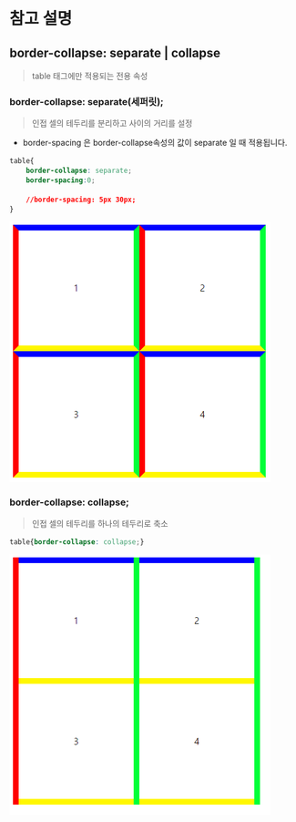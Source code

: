 # 참고 설명

## border-collapse: separate | collapse  
> table 태그에만 적용되는 전용 속성  

### border-collapse: separate(세퍼릿);

> 인접 셀의 테두리를 분리하고 사이의 거리를 설정  

- border-spacing 은 border-collapse속성의 값이 separate 일 때 적용됩니다.  

``` css
table{
	border-collapse: separate;
	border-spacing:0;

	//border-spacing: 5px 30px;
}
```
![separate](images/midking_table01.png)

### border-collapse: collapse;
> 인접 셀의 테두리를 하나의 테두리로 축소 

``` css
table{border-collapse: collapse;}
```
![collapse](images/midking_table02.png)